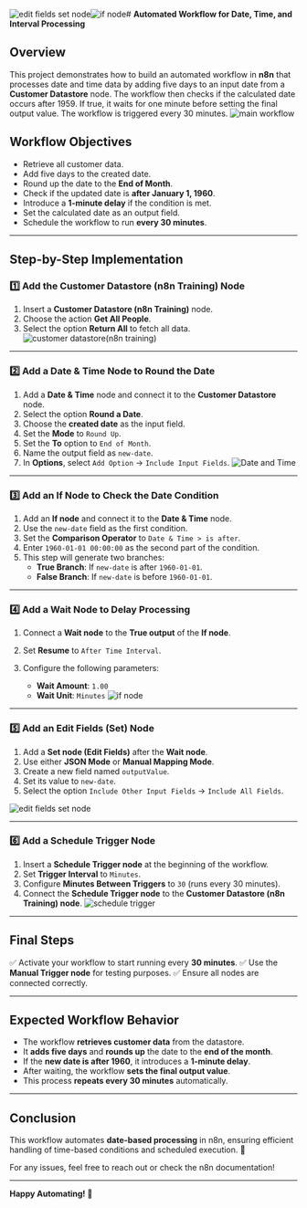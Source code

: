 ![edit fields set node](https://github.com/user-attachments/assets/8e69db21-84a8-4bfc-a2f9-a852b5358e99)![if node](https://github.com/user-attachments/assets/e414ca12-cb5d-4cdd-95c5-9c5e939e8776)# **Automated Workflow for Date, Time, and Interval Processing**

## **Overview**
This project demonstrates how to build an automated workflow in **n8n** that processes date and time data by adding five days to an input date from a **Customer Datastore** node. The workflow then checks if the calculated date occurs after 1959. If true, it waits for one minute before setting the final output value. The workflow is triggered every 30 minutes.
![main workflow](https://github.com/user-attachments/assets/9d6974bf-893b-4033-9967-fb661a422286)

## **Workflow Objectives**
- Retrieve all customer data.
- Add five days to the created date.
- Round up the date to the **End of Month**.
- Check if the updated date is **after January 1, 1960**.
- Introduce a **1-minute delay** if the condition is met.
- Set the calculated date as an output field.
- Schedule the workflow to run **every 30 minutes**.

---

## **Step-by-Step Implementation**

### **1️⃣ Add the Customer Datastore (n8n Training) Node**
1. Insert a **Customer Datastore (n8n Training)** node.
2. Choose the action **Get All People**.
3. Select the option **Return All** to fetch all data.
  ![customer datastore(n8n training)](https://github.com/user-attachments/assets/70c09b34-5f72-4cc2-9224-3cb1bb25cea4)
---

### **2️⃣ Add a Date & Time Node to Round the Date**
1. Add a **Date & Time** node and connect it to the **Customer Datastore** node.
2. Select the option **Round a Date**.
3. Choose the **created date** as the input field.
4. Set the **Mode** to `Round Up`.
5. Set the **To** option to `End of Month`.
6. Name the output field as `new-date`.
7. In **Options**, select `Add Option` → `Include Input Fields`.
![Date and Time](https://github.com/user-attachments/assets/b21c31fe-03fe-44f1-8e67-b9aae0cd9246)

---

### **3️⃣ Add an If Node to Check the Date Condition**
1. Add an **If node** and connect it to the **Date & Time** node.
2. Use the `new-date` field as the first condition.
3. Set the **Comparison Operator** to `Date & Time > is after`.
4. Enter `1960-01-01 00:00:00` as the second part of the condition.
5. This step will generate two branches:
   - **True Branch**: If `new-date` is after `1960-01-01`.
   - **False Branch**: If `new-date` is before `1960-01-01`.

---

### **4️⃣ Add a Wait Node to Delay Processing**
1. Connect a **Wait node** to the **True output** of the **If node**.
2. Set **Resume** to `After Time Interval`.
3. Configure the following parameters:

   - **Wait Amount**: `1.00`
   - **Wait Unit**: `Minutes`
![if node](https://github.com/user-attachments/assets/0e352d77-3a1c-4d1d-8a63-2d92991bc420)
---

### **5️⃣ Add an Edit Fields (Set) Node**
1. Add a **Set node (Edit Fields)** after the **Wait node**.
2. Use either **JSON Mode** or **Manual Mapping Mode**.
3. Create a new field named `outputValue`.
4. Set its value to `new-date`.
5. Select the option `Include Other Input Fields` → `Include All Fields`.

![edit fields set node](https://github.com/user-attachments/assets/4f6be743-c0b9-42df-a999-2cbc75f00b61)


---

### **6️⃣ Add a Schedule Trigger Node**
1. Insert a **Schedule Trigger node** at the beginning of the workflow.
2. Set **Trigger Interval** to `Minutes`.
3. Configure **Minutes Between Triggers** to `30` (runs every 30 minutes).
4. Connect the **Schedule Trigger node** to the **Customer Datastore (n8n Training) node**.
![schedule trigger](https://github.com/user-attachments/assets/acdf2dee-c0bc-4e58-9a48-ce178548c0b7)

---

## **Final Steps**
✅ Activate your workflow to start running every **30 minutes**.
✅ Use the **Manual Trigger node** for testing purposes.
✅ Ensure all nodes are connected correctly.

---

## **Expected Workflow Behavior**
- The workflow **retrieves customer data** from the datastore.
- It **adds five days** and **rounds up** the date to the **end of the month**.
- If the **new date is after 1960**, it introduces a **1-minute delay**.
- After waiting, the workflow **sets the final output value**.
- This process **repeats every 30 minutes** automatically.

---

## **Conclusion**
This workflow automates **date-based processing** in n8n, ensuring efficient handling of time-based conditions and scheduled execution. 🚀

For any issues, feel free to reach out or check the n8n documentation!

---

**Happy Automating! 🎯**
